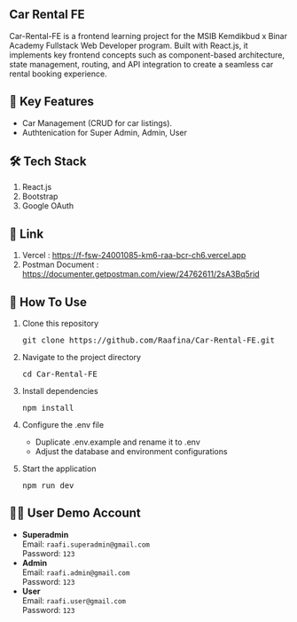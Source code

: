 ## Car Rental FE
Car-Rental-FE is a frontend learning project for the MSIB Kemdikbud x Binar Academy Fullstack Web Developer program. Built with React.js, it implements key frontend concepts such as component-based architecture, state management, routing, and API integration to create a seamless car rental booking experience.

## 🚀 Key Features
<ul>
    <li>Car Management (CRUD for car listings).</li>
    <li>Authtenication for Super Admin, Admin, User</li>
</ul>

## 🛠️ Tech Stack
<ol>
    <li>React.js</li>
    <li>Bootstrap</li>
    <li>Google OAuth</li>
</ol>

## 🔗 Link 
1. Vercel : https://f-fsw-24001085-km6-raa-bcr-ch6.vercel.app
2. Postman Document : https://documenter.getpostman.com/view/24762611/2sA3Bq5rid

## 🎯 How To Use
<ol>
    <li>
        <p>Clone this repository</p>
        <p><pre>git clone https://github.com/Raafina/Car-Rental-FE.git</pre></p>
    </li>
    <li>
        <p>Navigate to the project directory</p>
        <p><pre>cd Car-Rental-FE</pre></p>
    </li>
    <li>
        <p>Install dependencies</p>
        <p><pre>npm install</pre></p>
    </li>
    <li>
        <p>Configure the .env file</p>
        <ul>
            <li>Duplicate .env.example and rename it to .env</li>
            <li>Adjust the database and environment configurations</li>
        </ul>
    </li>
    <li>
        <p>Start the application</p>
        <p><pre>npm run dev</pre></p>
    </li>
</ol>

## 🧑‍💻 User Demo Account
<ul>
    <li><strong>Superadmin</strong><br>
        Email: <code>raafi.superadmin@gmail.com</code><br>
        Password: <code>123</code>
    </li>
    <li><strong>Admin</strong><br>
        Email: <code>raafi.admin@gmail.com</code><br>
        Password: <code>123</code>
    </li>
    <li><strong>User</strong><br>
        Email: <code>raafi.user@gmail.com</code><br>
        Password: <code>123</code>
    </li>
</ul>


